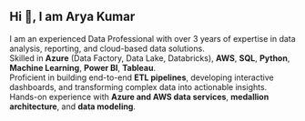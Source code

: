 ## Hi 👋, I am Arya Kumar

I am an experienced Data Professional with over 3 years of expertise in data analysis, reporting, and cloud-based data solutions.  
Skilled in **Azure** (Data Factory, Data Lake, Databricks), **AWS**, **SQL**, **Python**, **Machine Learning**, **Power BI**, **Tableau**.  
Proficient in building end-to-end **ETL pipelines**, developing interactive dashboards, and transforming complex data into actionable insights.  
Hands-on experience with **Azure and AWS data services**, **medallion architecture**, and **data modeling**.

